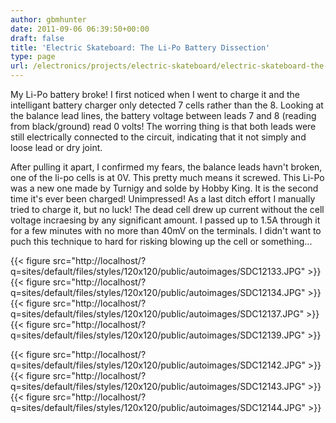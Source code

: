 ```yaml
---
author: gbmhunter
date: 2011-09-06 06:39:50+00:00
draft: false
title: 'Electric Skateboard: The Li-Po Battery Dissection'
type: page
url: /electronics/projects/electric-skateboard/electric-skateboard-the-li-po-battery-dissection
---
```


My Li-Po battery broke! I first noticed when I went to charge it and the intelligant battery charger only detected 7 cells rather than the 8. Looking at the balance lead lines, the battery voltage between leads 7 and 8 (reading from black/ground) read 0 volts! The worring thing is that both leads were still electrically connected to the circuit, indicating that it not simply and loose lead or dry joint.

After pulling it apart, I confirmed my fears, the balance leads havn't broken, one of the li-po cells is at 0V. This pretty much means it screwed. This Li-Po was a new one made by Turnigy and solde by Hobby King. It is the second time it's ever been charged! Unimpressed! As a last ditch effort I manually tried to charge it, but no luck! The dead cell drew up current without the cell voltage incraesing by any significant amount. I passed up to 1.5A through it for a few minutes with no more than 40mV on the terminals. I didn't want to puch this technique to hard for risking blowing up the cell or something...

{{< figure src="http://localhost/?q=sites/default/files/styles/120x120/public/autoimages/SDC12133.JPG"   >}}{{< figure src="http://localhost/?q=sites/default/files/styles/120x120/public/autoimages/SDC12134.JPG"   >}}{{< figure src="http://localhost/?q=sites/default/files/styles/120x120/public/autoimages/SDC12137.JPG"   >}}{{< figure src="http://localhost/?q=sites/default/files/styles/120x120/public/autoimages/SDC12139.JPG"   >}}

{{< figure src="http://localhost/?q=sites/default/files/styles/120x120/public/autoimages/SDC12142.JPG"   >}}{{< figure src="http://localhost/?q=sites/default/files/styles/120x120/public/autoimages/SDC12143.JPG"   >}}{{< figure src="http://localhost/?q=sites/default/files/styles/120x120/public/autoimages/SDC12144.JPG"   >}}
